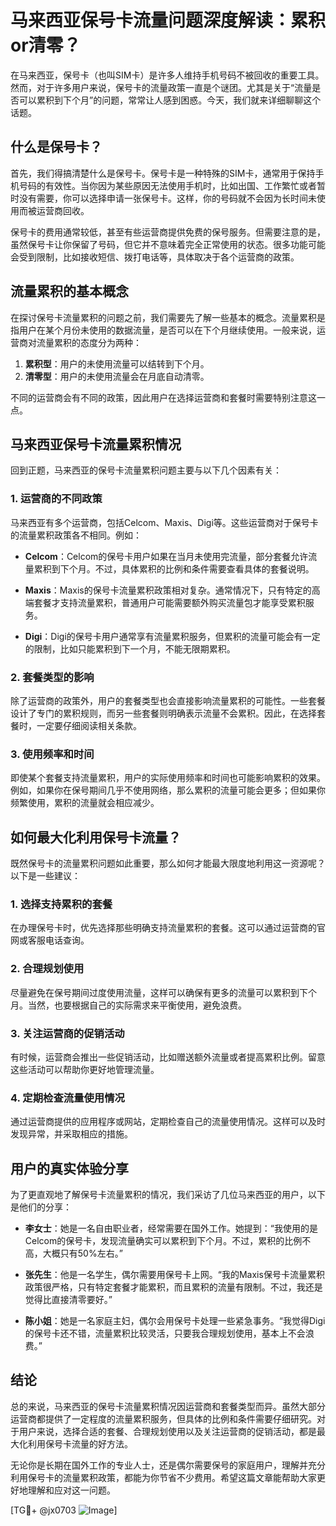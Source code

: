 # 马来西亚保号卡流量问题深度解读：累积or清零？

在马来西亚，保号卡（也叫SIM卡）是许多人维持手机号码不被回收的重要工具。然而，对于许多用户来说，保号卡的流量政策一直是个谜团。尤其是关于“流量是否可以累积到下个月”的问题，常常让人感到困惑。今天，我们就来详细聊聊这个话题。

## 什么是保号卡？

首先，我们得搞清楚什么是保号卡。保号卡是一种特殊的SIM卡，通常用于保持手机号码的有效性。当你因为某些原因无法使用手机时，比如出国、工作繁忙或者暂时没有需要，你可以选择申请一张保号卡。这样，你的号码就不会因为长时间未使用而被运营商回收。

保号卡的费用通常较低，甚至有些运营商提供免费的保号服务。但需要注意的是，虽然保号卡让你保留了号码，但它并不意味着完全正常使用的状态。很多功能可能会受到限制，比如接收短信、拨打电话等，具体取决于各个运营商的政策。

## 流量累积的基本概念

在探讨保号卡流量累积的问题之前，我们需要先了解一些基本的概念。流量累积是指用户在某个月份未使用的数据流量，是否可以在下个月继续使用。一般来说，运营商对流量累积的态度分为两种：

1. **累积型**：用户的未使用流量可以结转到下个月。
2. **清零型**：用户的未使用流量会在月底自动清零。

不同的运营商会有不同的政策，因此用户在选择运营商和套餐时需要特别注意这一点。

## 马来西亚保号卡流量累积情况

回到正题，马来西亚的保号卡流量累积问题主要与以下几个因素有关：

### 1. **运营商的不同政策**

马来西亚有多个运营商，包括Celcom、Maxis、Digi等。这些运营商对于保号卡的流量累积政策各不相同。例如：

- **Celcom**：Celcom的保号卡用户如果在当月未使用完流量，部分套餐允许流量累积到下个月。不过，具体累积的比例和条件需要查看具体的套餐说明。
  
- **Maxis**：Maxis的保号卡流量累积政策相对复杂。通常情况下，只有特定的高端套餐才支持流量累积，普通用户可能需要额外购买流量包才能享受累积服务。

- **Digi**：Digi的保号卡用户通常享有流量累积服务，但累积的流量可能会有一定的限制，比如只能累积到下一个月，不能无限期累积。

### 2. **套餐类型的影响**

除了运营商的政策外，用户的套餐类型也会直接影响流量累积的可能性。一些套餐设计了专门的累积规则，而另一些套餐则明确表示流量不会累积。因此，在选择套餐时，一定要仔细阅读相关条款。

### 3. **使用频率和时间**

即使某个套餐支持流量累积，用户的实际使用频率和时间也可能影响累积的效果。例如，如果你在保号期间几乎不使用网络，那么累积的流量可能会更多；但如果你频繁使用，累积的流量就会相应减少。

## 如何最大化利用保号卡流量？

既然保号卡的流量累积问题如此重要，那么如何才能最大限度地利用这一资源呢？以下是一些建议：

### 1. **选择支持累积的套餐**

在办理保号卡时，优先选择那些明确支持流量累积的套餐。这可以通过运营商的官网或客服电话查询。

### 2. **合理规划使用**

尽量避免在保号期间过度使用流量，这样可以确保有更多的流量可以累积到下个月。当然，也要根据自己的实际需求来平衡使用，避免浪费。

### 3. **关注运营商的促销活动**

有时候，运营商会推出一些促销活动，比如赠送额外流量或者提高累积比例。留意这些活动可以帮助你更好地管理流量。

### 4. **定期检查流量使用情况**

通过运营商提供的应用程序或网站，定期检查自己的流量使用情况。这样可以及时发现异常，并采取相应的措施。

## 用户的真实体验分享

为了更直观地了解保号卡流量累积的情况，我们采访了几位马来西亚的用户，以下是他们的分享：

- **李女士**：她是一名自由职业者，经常需要在国外工作。她提到：“我使用的是Celcom的保号卡，发现流量确实可以累积到下个月。不过，累积的比例不高，大概只有50%左右。”

- **张先生**：他是一名学生，偶尔需要用保号卡上网。“我的Maxis保号卡流量累积政策很严格，只有特定套餐才能累积，而且累积的流量有限制。不过，我还是觉得比直接清零要好。”

- **陈小姐**：她是一名家庭主妇，偶尔会用保号卡处理一些紧急事务。“我觉得Digi的保号卡还不错，流量累积比较灵活，只要我合理规划使用，基本上不会浪费。”

## 结论

总的来说，马来西亚的保号卡流量累积情况因运营商和套餐类型而异。虽然大部分运营商都提供了一定程度的流量累积服务，但具体的比例和条件需要仔细研究。对于用户来说，选择合适的套餐、合理规划使用以及关注运营商的促销活动，都是最大化利用保号卡流量的好方法。

无论你是长期在国外工作的专业人士，还是偶尔需要保号的家庭用户，理解并充分利用保号卡的流量累积政策，都能为你节省不少费用。希望这篇文章能帮助大家更好地理解和应对这一问题。

[TG💪+ @jx0703 ![Image](https://github.com/user-attachments/assets/dbca1d08-cadb-493c-b0ec-ad6f7a83f270)]